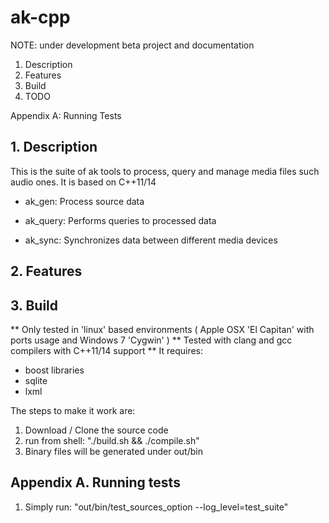 # ak-cpp

NOTE: under development beta project and documentation


1. Description
2. Features
3. Build
5. TODO

Appendix A: Running Tests 



## 1. Description

This is the suite of ak tools to process, query and manage media files such audio ones.
It is based on C++11/14

* ak_gen: Process source data

* ak_query: Performs queries to processed data

* ak_sync: Synchronizes data between different media devices


## 2. Features



## 3. Build

** Only tested in 'linux' based environments ( Apple OSX 'El Capitan' with ports usage and Windows 7 'Cygwin' )
** Tested with clang and gcc compilers with C++11/14 support
** It requires:
   - boost libraries
   - sqlite
   - lxml

The steps to make it work are:

1. Download / Clone the source code 
2. run from shell: "./build.sh && ./compile.sh"
3. Binary files will be generated under out/bin




## Appendix A. Running tests

1. Simply run: "out/bin/test_sources_option --log_level=test_suite"




